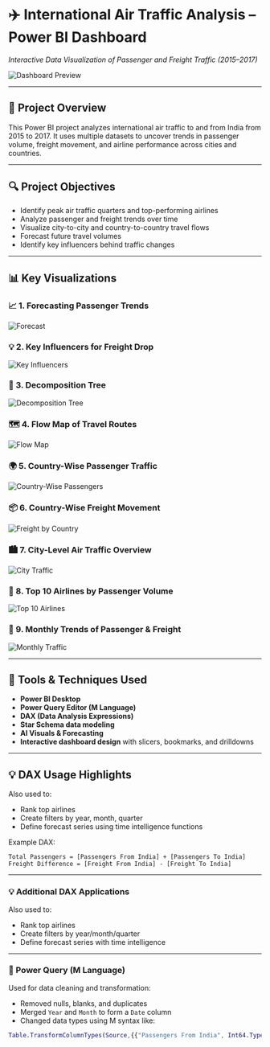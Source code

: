 # ✈️ International Air Traffic Analysis – Power BI Dashboard  
*Interactive Data Visualization of Passenger and Freight Traffic (2015–2017)*

![Dashboard Preview](Images/Air%20Traffic%20first%20Dashboard.png)

---

## 🧭 Project Overview

This Power BI project analyzes international air traffic to and from India from 2015 to 2017. It uses multiple datasets to uncover trends in passenger volume, freight movement, and airline performance across cities and countries.

---

## 🔍 Project Objectives

- Identify peak air traffic quarters and top-performing airlines  
- Analyze passenger and freight trends over time  
- Visualize city-to-city and country-to-country travel flows  
- Forecast future travel volumes  
- Identify key influencers behind traffic changes

---

## 📊 Key Visualizations

### 📈 1. Forecasting Passenger Trends  
![Forecast](Images/Forecast.png)

### 💡 2. Key Influencers for Freight Drop  
![Key Influencers](Images/Key%20Influencers.png)

### 🧩 3. Decomposition Tree  
![Decomposition Tree](Images/Decomposition%20tree.png)

### 🗺️ 4. Flow Map of Travel Routes  
![Flow Map](Images/Flow%20map.png)

### 🌍 5. Country-Wise Passenger Traffic  
![Country-Wise Passengers](Images/Country%20wise%20Passengers%20Air%20Traffic.png)

### 📦 6. Country-Wise Freight Movement  
![Freight by Country](Images/Country%20wise%20Freight%20Air%20Traffic.png)

### 🏙️ 7. City-Level Air Traffic Overview  
![City Traffic](Images/City%20wise%20Air%20Traffic.png)

### 🛫 8. Top 10 Airlines by Passenger Volume  
![Top 10 Airlines](Images/Top%2010%20Airline%20for%20Passenger%20travel.png)

### 📅 9. Monthly Trends of Passenger & Freight  
![Monthly Traffic](Images/Comparison%20of%20Passenger%20and%20Freight%20Traffic.png)

---

## 🧰 Tools & Techniques Used

- **Power BI Desktop**
- **Power Query Editor (M Language)**
- **DAX (Data Analysis Expressions)**
- **Star Schema data modeling**
- **AI Visuals & Forecasting**
- **Interactive dashboard design** with slicers, bookmarks, and drilldowns

---

## 💡 DAX Usage Highlights

Also used to:
- Rank top airlines  
- Create filters by year, month, quarter  
- Define forecast series using time intelligence functions

Example DAX:
```DAX
Total Passengers = [Passengers From India] + [Passengers To India]
Freight Difference = [Freight From India] - [Freight To India]
```
---

### 💡 Additional DAX Applications

Also used to:
- Rank top airlines  
- Create filters by year/month/quarter  
- Define forecast series with time intelligence  

---

### 🔄 Power Query (M Language)

Used for data cleaning and transformation:
- Removed nulls, blanks, and duplicates  
- Merged `Year` and `Month` to form a `Date` column  
- Changed data types using M syntax like:
```m
Table.TransformColumnTypes(Source,{{"Passengers From India", Int64.Type}})```

